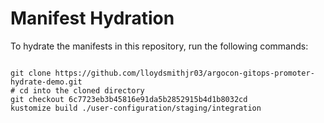 
# Manifest Hydration

To hydrate the manifests in this repository, run the following commands:

```shell

git clone https://github.com/lloydsmithjr03/argocon-gitops-promoter-hydrate-demo.git
# cd into the cloned directory
git checkout 6c7723eb3b45816e91da5b2852915b4d1b8032cd
kustomize build ./user-configuration/staging/integration
```